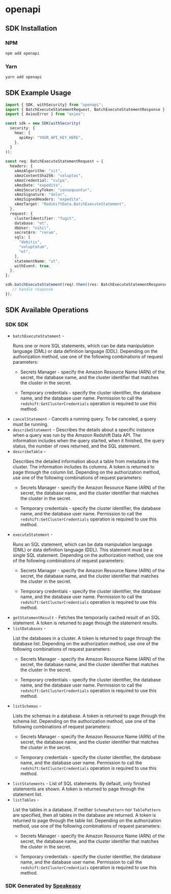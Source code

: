 # openapi

<!-- Start SDK Installation -->
## SDK Installation

### NPM

```bash
npm add openapi
```

### Yarn

```bash
yarn add openapi
```
<!-- End SDK Installation -->

## SDK Example Usage
<!-- Start SDK Example Usage -->
```typescript
import { SDK, withSecurity} from "openapi";
import { BatchExecuteStatementRequest, BatchExecuteStatementResponse } from "openapi/src/sdk/models/operations";
import { AxiosError } from "axios";

const sdk = new SDK(withSecurity(
  security: {
    hmac: {
      apiKey: "YOUR_API_KEY_HERE",
    },
  }
));
    
const req: BatchExecuteStatementRequest = {
  headers: {
    xAmzAlgorithm: "sit",
    xAmzContentSha256: "voluptas",
    xAmzCredential: "culpa",
    xAmzDate: "expedita",
    xAmzSecurityToken: "consequuntur",
    xAmzSignature: "dolor",
    xAmzSignedHeaders: "expedita",
    xAmzTarget: "RedshiftData.BatchExecuteStatement",
  },
  request: {
    clusterIdentifier: "fugit",
    database: "et",
    dbUser: "nihil",
    secretArn: "rerum",
    sqls: [
      "debitis",
      "voluptatum",
      "et",
    ],
    statementName: "ut",
    withEvent: true,
  },
};

sdk.batchExecuteStatement(req).then((res: BatchExecuteStatementResponse | AxiosError) => {
   // handle response
});
```
<!-- End SDK Example Usage -->

<!-- Start SDK Available Operations -->
## SDK Available Operations

### SDK SDK

* `batchExecuteStatement` - <p>Runs one or more SQL statements, which can be data manipulation language (DML) or data definition language (DDL). Depending on the authorization method, use one of the following combinations of request parameters: </p> <ul> <li> <p>Secrets Manager - specify the Amazon Resource Name (ARN) of the secret, the database name, and the cluster identifier that matches the cluster in the secret. </p> </li> <li> <p>Temporary credentials - specify the cluster identifier, the database name, and the database user name. Permission to call the <code>redshift:GetClusterCredentials</code> operation is required to use this method. </p> </li> </ul>
* `cancelStatement` - Cancels a running query. To be canceled, a query must be running. 
* `describeStatement` - Describes the details about a specific instance when a query was run by the Amazon Redshift Data API. The information includes when the query started, when it finished, the query status, the number of rows returned, and the SQL statement. 
* `describeTable` - <p>Describes the detailed information about a table from metadata in the cluster. The information includes its columns. A token is returned to page through the column list. Depending on the authorization method, use one of the following combinations of request parameters: </p> <ul> <li> <p>Secrets Manager - specify the Amazon Resource Name (ARN) of the secret, the database name, and the cluster identifier that matches the cluster in the secret. </p> </li> <li> <p>Temporary credentials - specify the cluster identifier, the database name, and the database user name. Permission to call the <code>redshift:GetClusterCredentials</code> operation is required to use this method. </p> </li> </ul>
* `executeStatement` - <p>Runs an SQL statement, which can be data manipulation language (DML) or data definition language (DDL). This statement must be a single SQL statement. Depending on the authorization method, use one of the following combinations of request parameters: </p> <ul> <li> <p>Secrets Manager - specify the Amazon Resource Name (ARN) of the secret, the database name, and the cluster identifier that matches the cluster in the secret. </p> </li> <li> <p>Temporary credentials - specify the cluster identifier, the database name, and the database user name. Permission to call the <code>redshift:GetClusterCredentials</code> operation is required to use this method. </p> </li> </ul>
* `getStatementResult` - Fetches the temporarily cached result of an SQL statement. A token is returned to page through the statement results. 
* `listDatabases` - <p>List the databases in a cluster. A token is returned to page through the database list. Depending on the authorization method, use one of the following combinations of request parameters: </p> <ul> <li> <p>Secrets Manager - specify the Amazon Resource Name (ARN) of the secret, the database name, and the cluster identifier that matches the cluster in the secret. </p> </li> <li> <p>Temporary credentials - specify the cluster identifier, the database name, and the database user name. Permission to call the <code>redshift:GetClusterCredentials</code> operation is required to use this method. </p> </li> </ul>
* `listSchemas` - <p>Lists the schemas in a database. A token is returned to page through the schema list. Depending on the authorization method, use one of the following combinations of request parameters: </p> <ul> <li> <p>Secrets Manager - specify the Amazon Resource Name (ARN) of the secret, the database name, and the cluster identifier that matches the cluster in the secret. </p> </li> <li> <p>Temporary credentials - specify the cluster identifier, the database name, and the database user name. Permission to call the <code>redshift:GetClusterCredentials</code> operation is required to use this method. </p> </li> </ul>
* `listStatements` - List of SQL statements. By default, only finished statements are shown. A token is returned to page through the statement list. 
* `listTables` - <p>List the tables in a database. If neither <code>SchemaPattern</code> nor <code>TablePattern</code> are specified, then all tables in the database are returned. A token is returned to page through the table list. Depending on the authorization method, use one of the following combinations of request parameters: </p> <ul> <li> <p>Secrets Manager - specify the Amazon Resource Name (ARN) of the secret, the database name, and the cluster identifier that matches the cluster in the secret. </p> </li> <li> <p>Temporary credentials - specify the cluster identifier, the database name, and the database user name. Permission to call the <code>redshift:GetClusterCredentials</code> operation is required to use this method. </p> </li> </ul>

<!-- End SDK Available Operations -->

### SDK Generated by [Speakeasy](https://docs.speakeasyapi.dev/docs/using-speakeasy/client-sdks)
